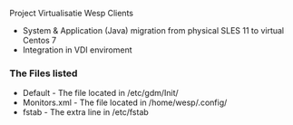 
Project Virtualisatie Wesp Clients

  - System & Application (Java) migration from physical SLES 11 to virtual Centos 7
  - Integration in VDI enviroment


### The Files listed
 - Default - The file located in /etc/gdm/Init/
 - Monitors.xml - The file located in /home/wesp/.config/
 - fstab - The extra line in /etc/fstab
